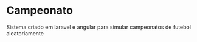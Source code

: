 <h1>Campeonato</h1>
<p>Sistema criado em laravel e angular para simular campeonatos de futebol aleatoriamente</p>
